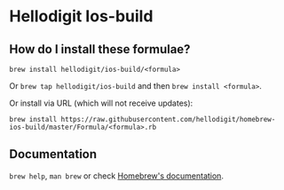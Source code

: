 # Hellodigit Ios-build

## How do I install these formulae?
`brew install hellodigit/ios-build/<formula>`

Or `brew tap hellodigit/ios-build` and then `brew install <formula>`.

Or install via URL (which will not receive updates):

```
brew install https://raw.githubusercontent.com/hellodigit/homebrew-ios-build/master/Formula/<formula>.rb
```

## Documentation
`brew help`, `man brew` or check [Homebrew's documentation](https://docs.brew.sh).
